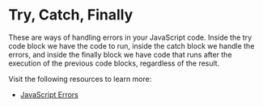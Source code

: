 # Try, Catch, Finally

These are ways of handling errors in your JavaScript code. Inside the try code block we have the code to run, inside the catch block we handle the errors, and inside the finally block we have code that runs after the execution of the previous code blocks, regardless of the result.

Visit the following resources to learn more:

- [JavaScript Errors](https://www.w3schools.com/js/js_errors.asp)

